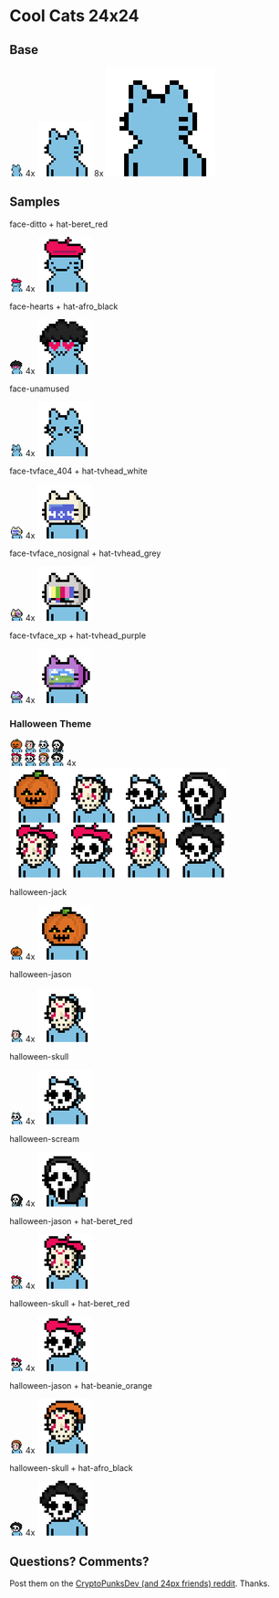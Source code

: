 # Cool Cats 24x24


## Base

![](attributes/base.png)
4x ![](i/base@4x.png)
8x ![](i/base@8x.png)


## Samples


face-ditto + hat-beret_red

![](i/coolcat1.png)
4x ![](i/coolcat1@4x.png)



face-hearts + hat-afro_black

![](i/coolcat2.png)
4x ![](i/coolcat2@4x.png)


face-unamused

![](i/coolcat3.png)
4x ![](i/coolcat3@4x.png)


face-tvface_404 + hat-tvhead_white

![](i/tvhead_404-white.png)
4x ![](i/tvhead_404-white@4x.png)


face-tvface_nosignal + hat-tvhead_grey

![](i/tvhead_nosignal-grey.png)
4x ![](i/tvhead_nosignal-grey@4x.png)


face-tvface_xp + hat-tvhead_purple

![](i/tvhead_xp-purple.png)
4x ![](i/tvhead_xp-purple@4x.png)




### Halloween Theme

![](i/halloween.png)
4x ![](i/halloween@4x.png)




halloween-jack

![](i/halloween1.png)
4x ![](i/halloween1@4x.png)


halloween-jason

![](i/halloween2.png)
4x ![](i/halloween2@4x.png)


halloween-skull

![](i/halloween3.png)
4x ![](i/halloween3@4x.png)


halloween-scream

![](i/halloween4.png)
4x ![](i/halloween4@4x.png)


halloween-jason + hat-beret_red

![](i/halloween5.png)
4x ![](i/halloween5@4x.png)


halloween-skull + hat-beret_red

![](i/halloween6.png)
4x ![](i/halloween6@4x.png)


halloween-jason + hat-beanie_orange

![](i/halloween7.png)
4x ![](i/halloween7@4x.png)


halloween-skull + hat-afro_black

![](i/halloween8.png)
4x ![](i/halloween8@4x.png)




## Questions? Comments?

Post them on the [CryptoPunksDev (and 24px friends) reddit](https://old.reddit.com/r/CryptoPunksDev). Thanks.


